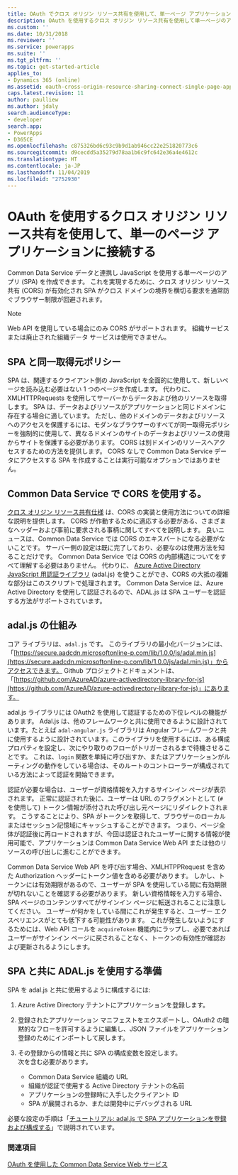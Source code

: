 ```yaml
---
title: OAuth でクロス オリジン リソース共有を使用して、単一ページ アプリケーションに接続する (Common Data Service)| Microsoft Docs
description: OAuth を使用するクロス オリジン リソース共有を使用して単一ページのアプリケーションへ接続する方法について説明します。
ms.custom: ''
ms.date: 10/31/2018
ms.reviewer: ''
ms.service: powerapps
ms.suite: ''
ms.tgt_pltfrm: ''
ms.topic: get-started-article
applies_to:
- Dynamics 365 (online)
ms.assetid: oauth-cross-origin-resource-sharing-connect-single-page-application
caps.latest.revision: 11
author: paulliew
ms.author: jdaly
search.audienceType:
- developer
search.app:
- PowerApps
- D365CE
ms.openlocfilehash: c875326bd6c93c9b9d1ab946cc22e251820773c6
ms.sourcegitcommit: d9cecdd5a35279d78aa1b6c9fc642e36a4e4612c
ms.translationtype: HT
ms.contentlocale: ja-JP
ms.lasthandoff: 11/04/2019
ms.locfileid: "2752930"
---
```

<!-- https://docs.microsoft.com/dynamics365/customer-engagement/developer/oauth-cross-origin-resource-sharing-connect-single-page-application 

-->
# <a name="use-oauth-with-cross-origin-resource-sharing-to-connect-a-single-page-application"></a>OAuth を使用するクロス オリジン リソース共有を使用して、単一のページ アプリケーションに接続する

Common Data Service データと連携し JavaScript を使用する単一ページのアプリ (SPA) を作成できます。 これを実現するために、クロス オリジン リソース共有 (CORS) が有効化され SPA がクロス ドメインの境界を横切る要求を通常防ぐブラウザー制限が回避されます。  
  
> [!NOTE]
>  Web API を使用している場合にのみ CORS がサポートされます。 組織サービスまたは廃止された組織データ サービスは使用できません。  
  
<a name="bkmk_Spas_and_same_origin_policy"></a> 
  
## <a name="spas-and-same-origin-policy"></a>SPA と同一取得元ポリシー  

SPA は、関連するクライアント側の JavaScript を全面的に使用して、新しいページを読み込む必要はない 1 つのページを作成します。 代わりに、XMLHTTPRequests を使用してサーバーからデータおよび他のリソースを取得します。 SPA は、データおよびリソースがアプリケーションと同じドメインに存在する場合に適しています。 ただし、他のドメインのデータおよびリソースへのアクセスを保護するには、モダンなブラウザーのすべてが同一取得元ポリシーを強制的に使用して、異なるドメインのサイトのデータおよびリソースの使用からサイトを保護する必要があります。 CORS は別ドメインのリソースへアクセスするための方法を提供します。 CORS なしで Common Data Service データにアクセスする SPA を作成することは実行可能なオプションではありません。  
  
<a name="bkmk_use_cors"></a>

## <a name="use-cors-with-common-data-service"></a>Common Data Service で CORS を使用する。 
 
[クロス オリジン リソース共有仕様](https://www.w3.org/TR/cors/) は、CORS の実装と使用方法についての詳細な説明を提供します。 CORS が作動するために適応する必要がある、さまざまなヘッダーおよび事前に要求される事柄に関してすべてを説明します。 良いニュースは、Common Data Service では CORS のエキスパートになる必要がないことです。 サーバー側の設定は既に完了しており、必要なのは使用方法を知ることだけです。  Common Data Service では CORS の内部構造についてをすべて理解する必要はありません。 代わりに、 [Azure Active Directory JavaScript 用認証ライブラリ](https://github.com/AzureAD/azure-activedirectory-library-for-js) (adal.js) を使うことができ、CORS の大抵の複雑な部分はこのスクリプトで処理されます。 Common Data Service は、Azure Active Directory を使用して認証されるので、ADAL.js は SPA ユーザーを認証する方法がサポートされています。  
  
<a name="bkmk_how_adaljs_works"></a>

## <a name="how-adaljs-works"></a>adal.js の仕組み

コア ライブラリは、`adal.js` です。 このライブラリの最小化バージョンには、「[https://secure.aadcdn.microsoftonline-p.com/lib/1.0.0/js/adal.min.js](https://secure.aadcdn.microsoftonline-p.com/lib/1.0.0/js/adal.min.js)」からアクセスできます。 Github プロジェクトとドキュメントは、「[https://github.com/AzureAD/azure-activedirectory-library-for-js](https://github.com/AzureAD/azure-activedirectory-library-for-js)」にあります。  
  
adal.js ライブラリには OAuth2 を使用して認証するための下位レベルの機能があります。 Adal.js は、他のフレームワークと共に使用できるように設計されています。たとえば `adal-angular.js` ライブラリは Angular フレームワークと共に使用するように設計されています。このライブラリを使用するには、ある構成プロパティを設定し、次にやり取りのフローがトリガーされるまで待機させることです。 これは、`login` 関数を単純に呼び出すか、またはアプリケーションがルーティングの動作をしている場合は、そのルートのコントローラーが構成されている方法によって認証を開始できます。  
  
認証が必要な場合は、ユーザーが資格情報を入力するサインイン ページが表示されます。 正常に認証された後に、ユーザーは URL のフラグメントとして (`#` を使用して) トークン情報が添付された呼び出し元ページにリダイレクトされます。 こうすることにより、SPA がトークンを取得して、ブラウザーのローカルまたはセッション記憶域にキャッシュすることができます。 つまり、ページ全体が認証後に再ロードされますが、今回は認証されたユーザーに関する情報が使用可能で、アプリケーションは Common Data Service Web API または他のリソースの呼び出しに進むことができます。  
  
Common Data Service Web API を呼び出す場合、XMLHTPPRequest を含めた Authorization ヘッダーにトークン値を含める必要があります。 しかし、トークンには有効期限があるので、ユーザーが SPA を使用している間に有効期限が切れないことを確認する必要があります。 新しい資格情報を入力する場合、SPA ページのコンテンツすべてがサインイン ページに転送されることに注意してください。 ユーザーが何かをしている間にこれが発生すると、ユーザー エクスペリエンスがとても低下する可能性があります。 これが発生しないようにするためには、Web API コールを `acquireToken` 機能内にラップし、必要であればユーザーがサインイン ページに戻されることなく、トークンの有効性が確認および更新されるようにします。  
  
<a name="bkmk_preparing_to_use_adaljs"></a>

## <a name="preparing-to-use-adaljs-with-a-spa"></a>SPA と共に ADAL.js を使用する準備

 SPA を adal.js と共に使用するように構成するには:  
  
1.  Azure Active Directory テナントにアプリケーションを登録します。  
2.  登録されたアプリケーション マニフェストをエクスポートし、OAuth2 の暗黙的なフローを許可するように編集し、JSON ファイルをアプリケーション登録のためにインポートして戻します。  
3.  その登録からの情報と共に SPA の構成変数を設定します。  
     次を含む必要があります。  
  
    -   Common Data Service 組織の URL  
    -   組織が認証で使用する Active Directory テナントの名前  
    -   アプリケーションの登録時に入手したクライアント ID  
    -   SPA が展開されるか、または開発中にデバッグされる URL  


 必要な設定の手順は「[チュートリアル: adal.js で SPA アプリケーションを登録および構成する](walkthrough-registering-configuring-simplespa-application-adal-js.md)」で説明されています。  
  
### <a name="see-also"></a>関連項目

[OAuth を使用した Common Data Service Ｗeb サービス](connect-web-services-using-oauth.md)   



